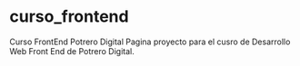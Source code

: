 # curso_frontend
Curso FrontEnd Potrero Digital
Pagina proyecto para el cusro de Desarrollo Web Front End de Potrero Digital.
